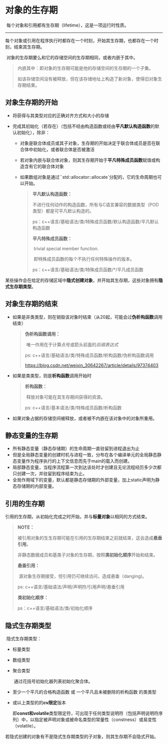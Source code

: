 



# 对象的生存期

​		每个对象和引用都有生存期（lifetime），这是一项运行时性质。

---

​		每个对象或引用在程序执行时都存在一个时刻，开始其生存期，也都存在一个时刻，结束其生存期。

​		对象的生存期要么和它的存储空间的生存期相同，或者内嵌于其中。

>   内嵌其中：即对象的生存期可能是他的存储空间的生存期的一个子集。
>
>   ​	如该存储空间没有被释放，但在该存储地址上构造了新对象，使得旧对象生存期结束。

## 对象生存期的开始

-   将获得与其类型对应的正确对齐方式和大小的存储

-   完成其初始化（若存在）（包括不经由构造函数或经由**平凡默认构造函数**的默认初始化），除非：

    -   对象是联合体成员或其子对象，生存期的开始决定于联合体成员是否在联合体中初始化，或者联合体是否被激活

    -   若对象内嵌与联合体对象，则其生存期开始于**平凡特殊成员函数**赋值或构造含有它的联合体对象

    -   如果数组对象是通过``std::allocator::allocate`分配的，它的生命周期也可以开始。

        >   **平凡默认构造函数：**	
        >
        >   ​		不进行任何动作的构造函数，所有与C语言兼容的数据类型（POD类型）都是可平凡默认构造的。
        >
        >   ps：c++语言/基础语法/类/特殊成员函数/默认构造函数/平凡默认构造函数
        >
        >   **平凡特殊成员函数：**
        >
        >   ​		trivial special member function.
        >
        >   ​		即特殊成员函数的每个不执行任何特殊操作的版本。
        >
        >   ps：c++语言/基础语法/类/特殊成员函数/*/平凡成员函数



​		某些操作会在给定的存储区域中**隐式创建对象**，并开始其生存期，这些对象拥有**隐式生存期类型**。

## 对象生存期的结束

-   如果是非类类型，则在销毁该对象时结束（从20起，可能会过**伪析构函数**调用结束）

    >   **伪析构函数调用：**
    >
    >   ​		唯一作用在于计算点号或箭头前面的*后缀表达式*
    >
    >   ps: c++语言/基础语法/类/特殊成员函数/析构函数/伪析构函数调用
    >
    >   https://blog.csdn.net/weixin_30642267/article/details/97374403

-   如果是类类型，则是**析构函数**调用开始时

    >   **析构函数：**
    >
    >   ​		释放对象可能在其生存期间获得的资源。
    >
    >   ps: c++语言/基本语法/类/特殊成员函数/析构函数

-   如果对象占据的存储空间被释放，或者被不内嵌在该对象中的对象所重用。

>   





## 静态变量的生存期

- 所有静态变量（静态存储期）的生命周期一直驻留到进程退出为止
- 但是全局静态变量的创建时机与进程一致，分布在各个编译单元的全局静态静态变量作为程序执行的上下文信息而先于main的载入而创建。
- 局部静态变量，当程序流程第一次到达该处时才创建且无论流程经历多少次都只创建一次，并驻留到程序结束为止。
- 全局作用域下的变量，默认都是静态存储期的外部变量，加上static声明为静态存储期的内部变量。

## 引用的生存期

​	引用的生存期，从初始化完成之时开始，并与**标量对象**以相同的方式结束。

>   **NOTE：**
>
>   ​	被引用对象的生生存期可能在引用的生存期结束之前就结束，这会造成**悬垂引用**。
>
>   ​	非静态数据成员和基类子对象的生存期，按照**类初始化顺序**开始和结束。
>
>   **悬垂引用：**
>
>   ​		源对象生存期接受，但引用仍可继续访问，造成悬垂（danging)。
>
>   ps: c++语言/基础语法/声明/声明符/引用声明/悬垂引用
>
>   **类初始化顺序：**
>
>   ps：c++语言/基础语法/类/初始化顺序

## 隐式生存期类型

​		隐式生存期类型：

-   标量类型

-   数组类型

-   聚合类型

    ​	通过花括号初始化器列表初始化聚合体。

-   至少一个平凡的合格构造函数 或 一个平凡且未被删除的析构函数 的类类型

-   或以上类型的的**cv限定**版本

    ​	即**const和volatile**类型限定符，可出现于任何类型说明符（包括声明说明符序列）中，以指定被声明对象或被命名类型的常量性（constness）或易变性（volatile）。

​	若隐式创建的对象有不是隐式生存期类型的子对象，则其生存期不会隐式开始。

